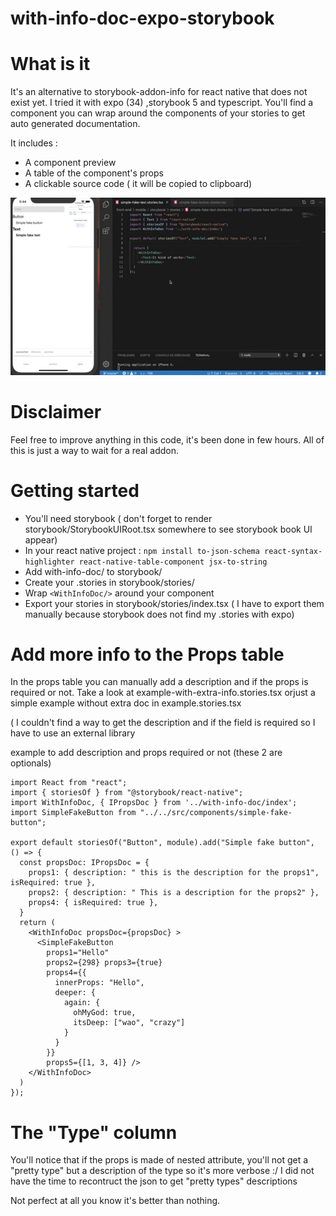 # with-info-doc-expo-storybook

# What is it 

It's an alternative to storybook-addon-info for react native that does not exist yet.
I tried it with expo (34) ,storybook 5 and typescript.
You'll find a component you can wrap around the components of your stories to get auto generated documentation.

It includes : 
- A component preview
- A table of the component's props
- A clickable source code ( it will be copied to clipboard)

![](with-doc-info.gif)


# Disclaimer 
Feel free to improve anything in this code, it's been done in few hours.
All of this is just a way to wait for a real addon.


# Getting started 
- You'll need storybook ( don't forget to render storybook/StorybookUIRoot.tsx somewhere to see storybook book UI appear)
- In your react native project :
 ```npm install to-json-schema react-syntax-highlighter react-native-table-component jsx-to-string```
- Add with-info-doc/ to storybook/
- Create your .stories in storybook/stories/
- Wrap ```<WithInfoDoc/>``` around your component
- Export your stories in storybook/stories/index.tsx ( I have to export them manually because storybook does not find my  .stories with expo)

# Add more info to the Props table

In the props table you can manually add a description and if the props is required or not.
Take a look at example-with-extra-info.stories.tsx orjust a simple example without extra doc in example.stories.tsx

( I couldn't find a way to get the description and if the field is required so I have to use an external library 

example to add description and props required or not (these 2 are optionals)

```
import React from "react";
import { storiesOf } from "@storybook/react-native";
import WithInfoDoc, { IPropsDoc } from '../with-info-doc/index';
import SimpleFakeButton from "../../src/components/simple-fake-button";

export default storiesOf("Button", module).add("Simple fake button", () => {
  const propsDoc: IPropsDoc = {
    props1: { description: " this is the description for the props1", isRequired: true },
    props2: { description: " This is a description for the props2" },
    props4: { isRequired: true },
  }
  return (
    <WithInfoDoc propsDoc={propsDoc} >
      <SimpleFakeButton
        props1="Hello"
        props2={298} props3={true}
        props4={{
          innerProps: "Hello",
          deeper: {
            again: {
              ohMyGod: true,
              itsDeep: ["wao", "crazy"]
            }
          }
        }}
        props5={[1, 3, 4]} />
    </WithInfoDoc>
  )
});
  ```
  
 # The "Type" column
  
  
You'll notice that if the props is made of nested attribute, you'll not get a "pretty type"  but a description of the type so it's more verbose :/ I did not have the time to recontruct the json to get "pretty types" descriptions

  
 Not perfect at all you know it's better than nothing. 
  

